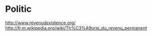 # Politic

http://www.revenudexistence.org/
http://fr.m.wikipedia.org/wiki/Th%C3%A9orie_du_revenu_permanent